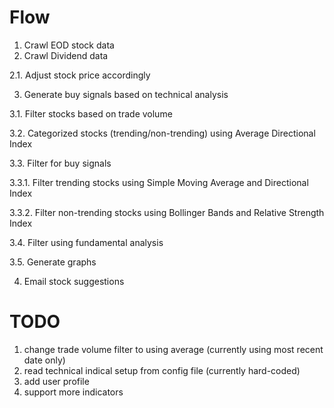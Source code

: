 # Flow 
1. Crawl EOD stock data
2. Crawl Dividend data

2.1. Adjust stock price accordingly 

3. Generate buy signals based on technical analysis 

3.1. Filter stocks based on trade volume

3.2. Categorized stocks (trending/non-trending) using Average Directional Index 

3.3. Filter for buy signals

3.3.1. Filter trending stocks using Simple Moving Average and Directional Index

3.3.2. Filter non-trending stocks using Bollinger Bands and Relative Strength Index

3.4. Filter using fundamental analysis

3.5. Generate graphs

4. Email stock suggestions 

#  TODO 
1. change trade volume filter to using average (currently using most recent date only)
2. read technical indical setup from config file (currently hard-coded)
3. add user profile 
4. support more indicators

